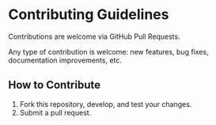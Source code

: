 # Contributing Guidelines

Contributions are welcome via GitHub Pull Requests.

Any type of contribution is welcome: new features, bug fixes, documentation improvements, etc.

## How to Contribute

1. Fork this repository, develop, and test your changes.
2. Submit a pull request.
